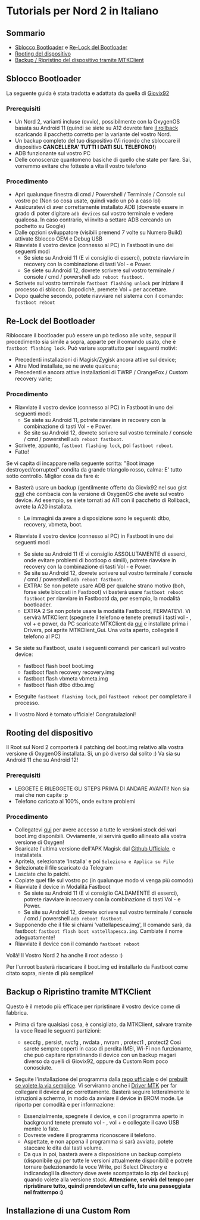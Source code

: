 # Tutorials per Nord 2 in Italiano 

## Sommario

- [Sblocco Bootloader](#sblocco-bootloader) e [Re-Lock del Bootloader](#Re-Lock-del-Bootloader)
- [Rooting del dispositivo](#Rooting-del-dispositivo)
- [Backup / Ripristino del dispositivo tramite MTKClient](#Backup-o-Ripristino-tramite-MTKClient)

## Sblocco Bootloader 
La seguente guida è stata tradotta e adattata da quella di [Giovix92](https://gist.githubusercontent.com/Giovix92/c7e69123dbc51adf3f3a26f9c3c0208e/raw/67f889028f68d929b7ada0db846980fb599a2253/Nord2Guides.md)

### Prerequisiti

- Un Nord 2, varianti incluse (ovvio), possibilmente con la OxygenOS basata su Android 11 (quindi se siete su A12 dovrete fare [il rollback](https://community.oneplus.com/thread?id=1596759&fromCircle=true) scaricando il pacchetto corretto per la variante del vostro Nord.
- Un backup completo del tuo dispositivo (Vi ricordo che sbloccare il dispositivo **CANCELLERA' TUTTI I DATI SUL TELEFONO!**)
- ADB funzionante sul vostro PC
- Delle conoscenze quantomeno basiche di quello che state per fare. Sai, vorremmo evitare che fotteste a vita il vostro telefono 

### Procedimento

- Apri qualunque finestra di cmd / Powershell / Terminale / Console sul vostro pc (Non so cosa usate, quindi vado un pò a caso lol) 
- Assicuratevi di aver correttamente installato ADB (dovreste essere in grado di poter digitare `adb devices` sul vostro terminale e vedere qualcosa. In caso contrario, vi invito a settare ADB cercando un pochetto su Google)
- Dalle opzioni sviluppatore (visibili premend 7 volte su Numero Build) attivate Sblocco OEM e Debug USB
- Riavviate il vostro device (connesso al PC) in Fastboot in uno dei seguenti modi
  - Se siete su Android 11 (E vi consiglio di esserci), potrete riavviare in recovery con la combinazione di tasti Vol - e Power.
  - Se siete su Android 12, dovrete scrivere sul vostro terminale / console / cmd / powershell `adb reboot fastboot`.
- Scrivete sul vostro terminale `fastboot flashing unlock` per iniziare il processo di sblocco. Dopodichè, premete Vol + per accettare.
- Dopo qualche secondo, potete riavviare nel sistema con il comando: `fastboot reboot`

## Re-Lock del Bootloader

Ribloccare il bootloader può essere un pò tedioso alle volte, seppur il procedimento sia simile a sopra, apparte per il comando usato, che è  `fastboot flashing lock`. Può variare soprattutto per i seguenti motivi:

- Precedenti installazioni di Magisk/Zygisk ancora attive sul device;
- Altre Mod installate, se ne avete qualcuna;
- Precedenti e ancora attive installazioni di TWRP / OrangeFox / Custom recovery varie;

### Procedimento
- Riavviate il vostro device (connesso al PC) in Fastboot in uno dei seguenti modi:
  - Se siete su Android 11, potrete riavviare in recovery con la combinazione di tasti Vol - e Power.
  - Se site su Android 12, dovrete scrivere sul vostro terminale / console / cmd / powershell `adb reboot fastboot`.
- Scrivete, appunto, `fastboot flashing lock`, poi `fastboot reboot`.
- Fatto!

Se vi capita di incappare nella seguente scritta: "Boot image destroyed/corrupted" condita da grande triangolo rosso, calma: E' tutto sotto controllo. Miglior cosa da fare è:

- Basterà usare un backup (gentilmente offerto da Giovix92 nel suo gist [qui](https://files.giovix92.workers.dev/0:/OnePlus%20Nord%202/Stock%20ROMs/)) che combacia con la versione di OxygenOS che avete sul vostro device. Ad esempio, se siete tornati ad A11 con il pacchetto di Rollback, avrete la A20 installata.
  - Le immagini da avere a disposizione sono le seguenti: dtbo, recovery, vbmeta, boot.
- Riavviate il vostro device (connesso al PC) in Fastboot in uno dei seguenti modi
  - Se siete su Android 11 (E vi consiglio ASSOLUTAMENTE di esserci, onde evitare problemi di bootloop o simili), potrete riavviare in recovery con la combinazione di tasti Vol - e Power.
  - Se site su Android 12, dovrete scrivere sul vostro terminale / console / cmd / powershell `adb reboot fastboot`.
  - EXTRA: Se non potete usare ADB per qualche strano motivo (boh, forse siete bloccati in Fastboot) vi basterà usare `fastboot reboot fastboot` per riavviare in Fastbootd da, per esempio, la modalità bootloader.
  - EXTRA 2:Se non potete usare la modalità Fastbootd, FERMATEVI. Vi servirà MTKClient (spegnete il telefono e tenete premuti i tasti vol - , vol + e power, da PC scaricate MTKClient da [qui](https://t.me/OnePlusNord2GlobalOfficial/156958) e installate prima i Drivers, poi aprite MTKClient_Gui. Una volta aperto, collegate il telefono al PC)
- Se siete su Fastboot, usate i seguenti comandi per caricarli sul vostro device: 
  
  - fastboot flash boot boot.img
  - fastboot flash recovery recovery.img
  - fastboot flash vbmeta vbmeta.img
  - fastboot flash dtbo dtbo.img`
  
- Eseguite `fastboot flashing lock`, poi `fastboot reboot` per completare il processo.
- Il vostro Nord è tornato ufficiale! Congratulazioni!


## Rooting del dispositivo

Il Root sul Nord 2 comporterà il patching del boot.img relativo alla vostra versione di OxygenOS installata. Si, un pò diverso dal solito :)
Va sia su Android 11 che su Android 12!

### Prerequisiti

- LEGGETE E RILEGGETE GLI STEPS PRIMA DI ANDARE AVANTI! Non sia mai che non capite :p
- Telefono caricato al 100%, onde evitare problemi

### Procedimento

- Collegatevi [qui](https://t.me/moddingopnord/6390) per avere accesso a tutte le versioni stock dei vari boot.img disponibili. Ovviamente, vi servirà quello allineato alla vostra versione di Oxygen!
- Scaricate l'ultima versione dell'APK Magisk dal [Github Ufficiale](https://github.com/topjohnwu/Magisk/releases), e installatela.
- Apritela, selezionate 'Installa' e poi `Seleziona e Applica su File`
- Selezionate il file scaricato da Telegram
- Lasciate che lo patchi.
- Copiate quel file sul vostro pc (in qualunque modo vi venga più comodo)
- Riavviate il device in Modalità Fastboot
  - Se siete su Android 11 (E vi consiglio CALDAMENTE di esserci), potrete riavviare in recovery con la combinazione di tasti Vol - e Power.
  - Se site su Android 12, dovrete scrivere sul vostro terminale / console / cmd / powershell `adb reboot fastboot`.
- Supponendo che il file si chiami 'vattellapesca.img', Il comando sarà, da fastboot: `fastboot flash boot vattellapesca.img`. Cambiate il nome adeguatamente!
- Riavviate il device con il comando `fastboot reboot`

Voilà! Il Vostro Nord 2 ha anche il root adesso :)

Per l'unroot basterà riscaricare il boot.img ed installarlo da Fastboot come citato sopra, niente di più semplice!

## Backup o Ripristino tramite MTKClient

Questo è il metodo più efficace per ripristinare il vostro device come di fabbrica.

- Prima di fare qualsiasi cosa, è consigliato, da MTKClient, salvare tramite la voce Read le seguenti partizioni:
  - seccfg , persist, nvcfg , nvdata , nvram , protect1 , protect2
Così sarete sempre coperti in caso di perdita IMEI, Wi-Fi non funzionante, che può capitare ripristinando il device con un backup magari diverso da quelli di Giovix92, oppure da Custom Rom poco conosciute.

- Seguite l'installazione del programma dalla [repo ufficiale](https://github.com/bkerler/mtkclient) o del [prebuilt se volete la via semplice](https://t.me/OnePlusNord2GlobalOfficial/156958). Vi serviranno anche i [Driver MTK](https://drive.google.com/file/d/1TPbW-v9-yOrzH15OaHmsPQad420mULeF/view) per far collegare il device al pc correttamente. 
Basterà seguire letteralmente le istruzioni a schermo, in modo da avviare il device in BROM mode. Le riporto per comodità e per informazione:

  - Essenzialmente, spegnete il device, e con il programma aperto in background tenete premuto vol - , vol + e collegate il cavo USB mentre lo fate. 
  - Dovreste vedere il programma riconoscere il telefono. 
  - Aspettate, e non appena il programma si sarà avviato, potete staccare le dita dai tasti volume. 
  - Da qua in poi, basterà avere a disposizione un backup completo (disponibile [qui](https://t.me/moddingopnord/6390) per tutte le versioni attualmente disponibili) e   potrete tornare (selezionando la voce Write, poi Select Directory e indicandogli la directory dove avete scompattato lo zip del backup) quando volete alla versione     stock. 
  **Attenzione, servirà del tempo per ripristinare tutto, quindi prendetevi un caffè, fate una passeggiata nel frattempo :)**

## Installazione di una Custom Rom
